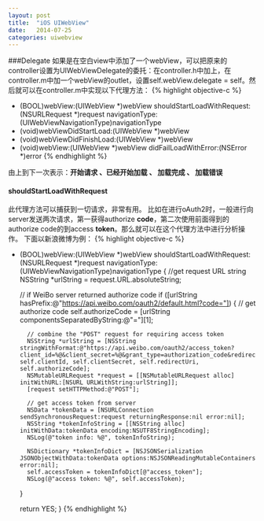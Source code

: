 ```yaml
---
layout: post
title:  "iOS UIWebView"
date:   2014-07-25
categories: uiwebview 
---
```


###Delegate
如果是在空白view中添加了一个webView，可以把原来的controller设置为UIWebViewDelegate的委托：在controller.h中加上<UIWebViewDelegate>，在controller.m中加一个webView的outlet，设置self.webView.delegate = self。然后就可以在controller.m中实现以下代理方法：
{% highlight objective-c %}
- (BOOL)webView:(UIWebView *)webView shouldStartLoadWithRequest:(NSURLRequest *)request navigationType:(UIWebViewNavigationType)navigationType
- (void)webViewDidStartLoad:(UIWebView *)webView
- (void)webViewDidFinishLoad:(UIWebView *)webView
- (void)webView:(UIWebView *)webView didFailLoadWithError:(NSError *)error
{% endhighlight %}

由上到下一次表示：**开始请求 、已经开始加载 、 加载完成 、 加载错误**

#### shouldStartLoadWithRequest
此代理方法可以捕获到一切请求，非常有用。
比如在进行oAuth2时，一般进行向server发送两次请求，第一获得authorize **code**，第二次使用前面得到的authorize code的到access **token**。那么就可以在这个代理方法中进行分析操作。
下面以新浪微博为例：
{% highlight objective-c %}
- (BOOL)webView:(UIWebView *)webView shouldStartLoadWithRequest:(NSURLRequest *)request navigationType:(UIWebViewNavigationType)navigationType
{
    //get request URL string
    NSString *urlString = request.URL.absoluteString;
    
    // if WeiBo server returned authorize code
    if ([urlString hasPrefix:@"https://api.weibo.com/oauth2/default.html?code="]) {
        // get authorize code
        self.authorizeCode = [urlString componentsSeparatedByString:@"="][1];
        
        // combine the "POST" request for requiring access token
        NSString *urlString = [NSString stringWithFormat:@"https://api.weibo.com/oauth2/access_token?client_id=%@&client_secret=%@&grant_type=authorization_code&redirect_uri=%@&code=%@", self.clientId, self.clientSecret, self.redirectUri, self.authorizeCode];
        NSMutableURLRequest *request = [[NSMutableURLRequest alloc] initWithURL:[NSURL URLWithString:urlString]];
        [request setHTTPMethod:@"POST"];
        
        // get access token from server
        NSData *tokenData = [NSURLConnection sendSynchronousRequest:request returningResponse:nil error:nil];
        NSString *tokenInfoString = [[NSString alloc] initWithData:tokenData encoding:NSUTF8StringEncoding];
        NSLog(@"token info: %@", tokenInfoString);
        
        NSDictionary *tokenInfoDict = [NSJSONSerialization JSONObjectWithData:tokenData options:NSJSONReadingMutableContainers error:nil];
        self.accessToken = tokenInfoDict[@"access_token"];
        NSLog(@"access token: %@", self.accessToken);
    }

    return YES;
}
{% endhighlight %}
